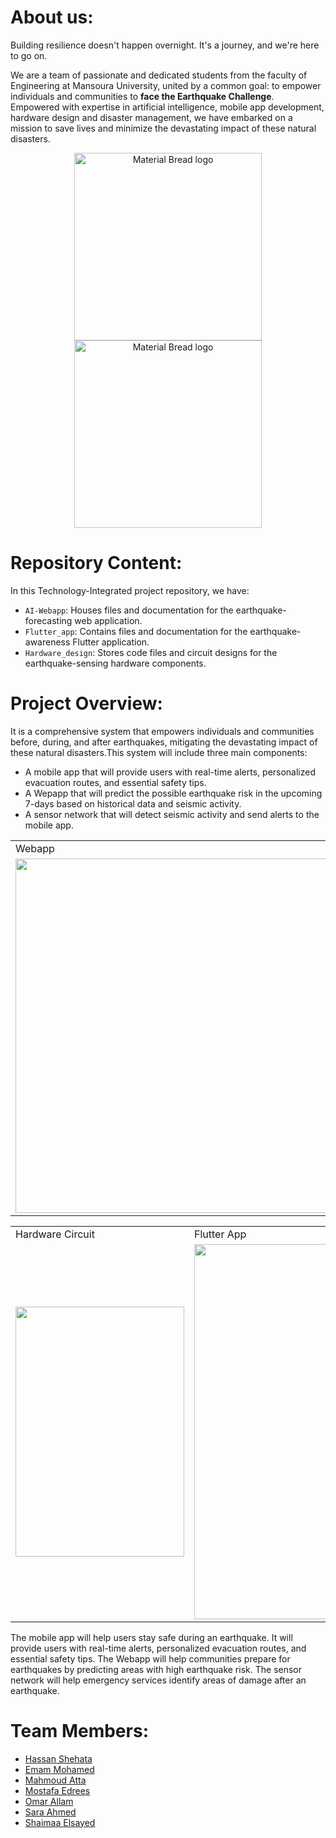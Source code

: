 # About us:

Building resilience doesn't happen overnight. It's a journey, and we're here to go on.

We are a team of passionate and dedicated students from the faculty of Engineering at Mansoura University, united by a common goal: to empower individuals and communities to **face the Earthquake Challenge**. Empowered with expertise in artificial intelligence, mobile app development, hardware design and disaster management, we have embarked on a mission to save lives and minimize the devastating impact of these natural disasters.
<p align="center">
 <img width="300" src="https://github.com/The-Seismic-Seven/DSP_Project/assets/91850794/a21119f1-221b-4556-ac57-c4ee5cf649df" alt="Material Bread logo">
 <img width="300" src="https://github.com/The-Seismic-Seven/DSP_Project/blob/main/Images/FB_IMG_1704035216293.jpg" alt="Material Bread logo">
 </p>

# Repository Content:

In this Technology-Integrated project repository, we have:
* `AI-Webapp`: Houses files and documentation for the earthquake-forecasting web application.
* `Flutter_app`: Contains files and documentation for the earthquake-awareness Flutter application.
* `Hardware_design`: Stores code files and circuit designs for the earthquake-sensing hardware components.


# Project Overview:

It is a comprehensive system that empowers individuals and communities before, during, and after earthquakes, mitigating the devastating impact of these natural disasters.This system will include three main components:

- A mobile app that will provide users with real-time alerts, personalized evacuation routes, and essential safety tips.
- A Wepapp that will predict the possible earthquake risk in the upcoming 7-days based on historical data and seismic activity.
- A sensor network that will detect seismic activity and send alerts to the mobile app.

<div align='center'>
<table> 
  <tr>
    <td>Webapp</td>
  </tr>
  <tr>
    <td>
     <img src="https://github.com/The-Seismic-Seven/DSP_Project/assets/91850794/87552101-ea71-45cb-bf2f-d7bff427dda0" width=567 >
     </td>
  </tr>
</table>

 </div>

<div align="center">
<table>
  <tr>
    <td>Hardware Circuit</td>
     <td>Flutter App</td>
  </tr>
   <tr>
    <td><img src="https://github.com/The-Seismic-Seven/DSP_Project/assets/91850794/9c763201-6d84-46e0-8fb0-c946b0e47069" width=270 height=400></td>
    <td><img src="https://github.com/The-Seismic-Seven/DSP_Project/assets/91850794/37d23dd7-31a5-4eda-b5f8-74f695e98851" width=270 height=600></td>
  </tr>
</table>
 </div>

The mobile app will help users stay safe during an earthquake. It will provide users with real-time alerts, personalized evacuation routes, and essential safety tips. The Webapp will help communities prepare for earthquakes by predicting areas with high earthquake risk. The sensor network will help emergency services identify areas of damage after an earthquake.


# Team Members:
* [Hassan Shehata](https://www.linkedin.com/in/hassan-shehata-83495223b/)
* [Emam Mohamed](https://www.linkedin.com/in/emam-mohamed1/)
* [Mahmoud Atta](https://www.linkedin.com/in/mahmoud-atta-a54b8624a/)
* [Mostafa Edrees](https://www.linkedin.com/in/mostafa-edrees-427373225/)
* [Omar Allam](https://www.linkedin.com/in/omarallam22/)
* [Sara Ahmed]()
* [Shaimaa Elsayed](https://www.linkedin.com/in/shimaa-elsayed-aa369a22a?utm_source=share&utm_campaign=share_via&utm_content=profile&utm_medium=android_app)
